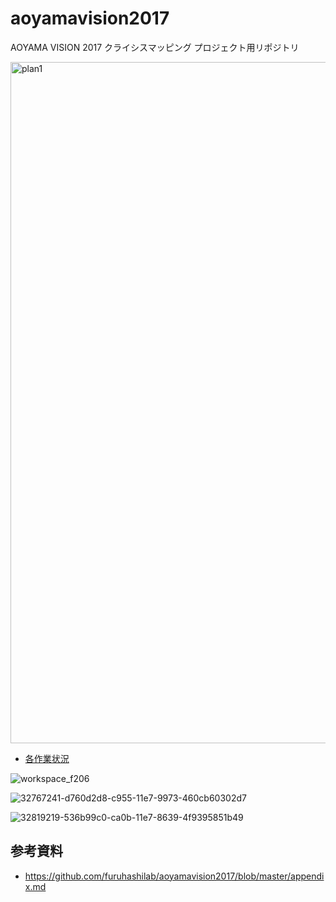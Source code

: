 # aoyamavision2017
AOYAMA VISION 2017 クライシスマッピング プロジェクト用リポジトリ

<img width="1090" alt="plan1" src="https://user-images.githubusercontent.com/416977/35314261-5298e6cc-0108-11e8-8a49-886035876a77.png">

* [各作業状況](https://github.com/furuhashilab/aoyamavision2017/issues)


![workspace_f206](https://user-images.githubusercontent.com/416977/32482193-e7e4665a-c3d9-11e7-9f52-16fe0508814a.JPG)

![32767241-d760d2d8-c955-11e7-9973-460cb60302d7](https://user-images.githubusercontent.com/416977/32819036-5478fb92-ca0a-11e7-8347-42faffd4f285.jpg)

![32819219-536b99c0-ca0b-11e7-8639-4f9395851b49](https://user-images.githubusercontent.com/416977/32830384-54222334-ca38-11e7-82ff-6c4d80e57b85.jpeg)


## 参考資料
* https://github.com/furuhashilab/aoyamavision2017/blob/master/appendix.md

